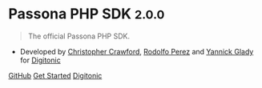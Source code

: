 # Passona PHP SDK <small>2.0.0</small>

> The official Passona PHP SDK.

- Developed by [Christopher Crawford](https://github.com/ChrisCrawford1/), [Rodolfo Perez](https://github.com/rodolfo-perez/) and [Yannick Glady](https://github.com/MrTammer/) for [Digitonic](https://digitonic.co.uk)

[GitHub](https://github.com/digitonic/passona-sdk)
[Get Started](/getting-started.md)
[Digitonic](https://digitonic.co.uk)
